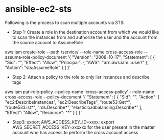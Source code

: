 # ansible-ec2-sts

Following is the process to scan multiple accounts via STS:

- Step 1: Create a role in the destination account from which we would like to scan the instances from and authorize the user and the account from the source account to AssumeRole

aws iam create-role --path /service/ --role-name cross-access-role --assume-role-policy-document '{ "Version": "2008-10-17",
 "Statement": [ { "Sid": "", "Effect": "Allow", "Principal": { "AWS": "arn:aws:iam::<sourceaccountid>:user/<username>" }, "Action": "sts:AssumeRole" } ] }'

- Step 2: Attach a policy to the role to only list instances and describe tags

aws iam put-role-policy --policy-name 'cross-access-policy' --role-name cross-access-role --policy-document '{ "Statement": [ { "Sid": "", "Action": 
[ "ec2:DescribeInstances", "ec2:DescribeTags", "route53:Get*", "route53:List*", "rds:Describe*", "elasticloadbalancing:Describe*" ], "Effect": "Allow", "Resource": "*" } ] }'

- Step3: export AWS_ACCESS_KEY_ID=xxxx;  export AWS_SECRET_ACCESS_KEY=xxxxxx for the user present in the master account who has access to perform the cross account access



